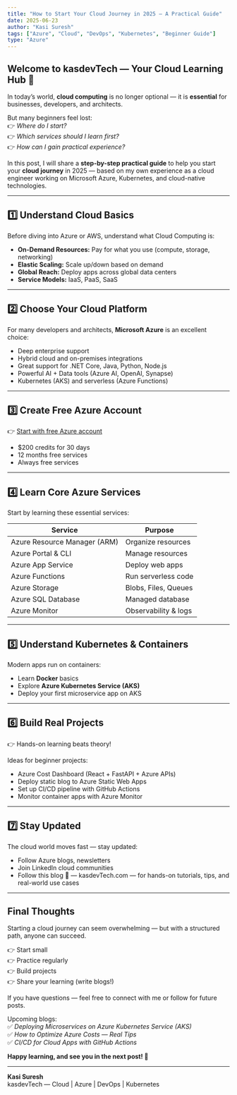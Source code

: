```yaml
---
title: "How to Start Your Cloud Journey in 2025 — A Practical Guide"
date: 2025-06-23
author: "Kasi Suresh"
tags: ["Azure", "Cloud", "DevOps", "Kubernetes", "Beginner Guide"]
type: "Azure"
---
```


## Welcome to kasdevTech — Your Cloud Learning Hub 🚀

In today’s world, **cloud computing** is no longer optional — it is **essential** for businesses, developers, and architects.

But many beginners feel lost:  
👉 _Where do I start?_  
👉 _Which services should I learn first?_  
👉 _How can I gain practical experience?_

In this post, I will share a **step-by-step practical guide** to help you start your **cloud journey** in 2025 — based on my own experience as a cloud engineer working on Microsoft Azure, Kubernetes, and cloud-native technologies.

---

## 1️⃣ Understand Cloud Basics

Before diving into Azure or AWS, understand what Cloud Computing is:

- **On-Demand Resources:** Pay for what you use (compute, storage, networking)
- **Elastic Scaling:** Scale up/down based on demand
- **Global Reach:** Deploy apps across global data centers
- **Service Models:** IaaS, PaaS, SaaS

---

## 2️⃣ Choose Your Cloud Platform

For many developers and architects, **Microsoft Azure** is an excellent choice:

- Deep enterprise support  
- Hybrid cloud and on-premises integrations  
- Great support for .NET Core, Java, Python, Node.js  
- Powerful AI + Data tools (Azure AI, OpenAI, Synapse)  
- Kubernetes (AKS) and serverless (Azure Functions)

---

## 3️⃣ Create Free Azure Account

👉 [Start with free Azure account](https://azure.microsoft.com/en-us/free/)  
- $200 credits for 30 days  
- 12 months free services  
- Always free services

---

## 4️⃣ Learn Core Azure Services

Start by learning these essential services:

| Service | Purpose |
| ------- | ------- |
| Azure Resource Manager (ARM) | Organize resources |
| Azure Portal & CLI | Manage resources |
| Azure App Service | Deploy web apps |
| Azure Functions | Run serverless code |
| Azure Storage | Blobs, Files, Queues |
| Azure SQL Database | Managed database |
| Azure Monitor | Observability & logs |

---

## 5️⃣ Understand Kubernetes & Containers

Modern apps run on containers:

- Learn **Docker** basics
- Explore **Azure Kubernetes Service (AKS)**
- Deploy your first microservice app on AKS

---

## 6️⃣ Build Real Projects

👉 Hands-on learning beats theory!

Ideas for beginner projects:

- Azure Cost Dashboard (React + FastAPI + Azure APIs)  
- Deploy static blog to Azure Static Web Apps  
- Set up CI/CD pipeline with GitHub Actions  
- Monitor container apps with Azure Monitor

---

## 7️⃣ Stay Updated

The cloud world moves fast — stay updated:

- Follow Azure blogs, newsletters
- Join LinkedIn cloud communities
- Follow this blog 🚀 — kasdevTech.com — for hands-on tutorials, tips, and real-world use cases

---

## Final Thoughts

Starting a cloud journey can seem overwhelming — but with a structured path, anyone can succeed.

👉 Start small  
👉 Practice regularly  
👉 Build projects  
👉 Share your learning (write blogs!)

If you have questions — feel free to connect with me or follow for future posts.

Upcoming blogs:  
✅ *Deploying Microservices on Azure Kubernetes Service (AKS)*  
✅ *How to Optimize Azure Costs — Real Tips*  
✅ *CI/CD for Cloud Apps with GitHub Actions*

**Happy learning, and see you in the next post! 🚀**

---  
**Kasi Suresh**  
kasdevTech — Cloud | Azure | DevOps | Kubernetes

